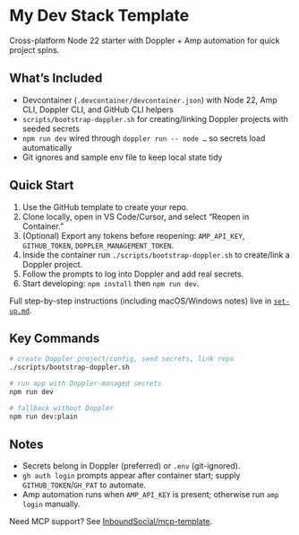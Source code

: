 # My Dev Stack Template

Cross-platform Node 22 starter with Doppler + Amp automation for quick project spins.

## What’s Included

- Devcontainer (`.devcontainer/devcontainer.json`) with Node 22, Amp CLI, Doppler CLI, and GitHub CLI helpers
- `scripts/bootstrap-doppler.sh` for creating/linking Doppler projects with seeded secrets
- `npm run dev` wired through `doppler run -- node …` so secrets load automatically
- Git ignores and sample env file to keep local state tidy

## Quick Start

1. Use the GitHub template to create your repo.
2. Clone locally, open in VS Code/Cursor, and select “Reopen in Container.”
3. (Optional) Export any tokens before reopening: `AMP_API_KEY`, `GITHUB_TOKEN`, `DOPPLER_MANAGEMENT_TOKEN`.
4. Inside the container run `./scripts/bootstrap-doppler.sh` to create/link a Doppler project.
5. Follow the prompts to log into Doppler and add real secrets.
6. Start developing: `npm install` then `npm run dev`.

Full step-by-step instructions (including macOS/Windows notes) live in [`set-up.md`](./set-up.md).

## Key Commands

```bash
# create Doppler project/config, seed secrets, link repo
./scripts/bootstrap-doppler.sh

# run app with Doppler-managed secrets
npm run dev

# fallback without Doppler
npm run dev:plain
```

## Notes

- Secrets belong in Doppler (preferred) or `.env` (git-ignored).
- `gh auth login` prompts appear after container start; supply `GITHUB_TOKEN`/`GH_PAT` to automate.
- Amp automation runs when `AMP_API_KEY` is present; otherwise run `amp login` manually.

Need MCP support? See [InboundSocial/mcp-template](https://github.com/InboundSocial/mcp-template).
